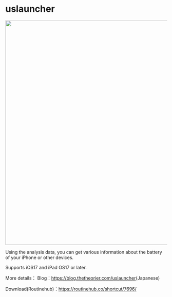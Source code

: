 # uslauncher
<p style="align="center"><img src="https://cdn-ak.f.st-hatena.com/images/fotolife/t/thetheorier/20240125/20240125083618.png" width="700"   /></p>
Using the analysis data, you can get various information about the battery of your iPhone or other devices.

Supports iOS17 and iPad OS17 or later.

More details：
  Blog：<a href="https://blog.thetheorier.com/uslauncher">https://blog.thetheorier.com/uslauncher</a>(Japanese)
  
  Download(Routinehub)：<a href="https://routinehub.co/shortcut/7696/">https://routinehub.co/shortcut/7696/</a>
